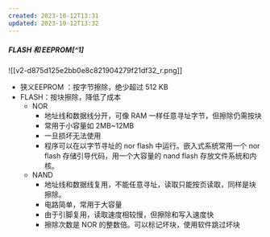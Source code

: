 ```yaml
---
created: 2023-10-12T13:31
updated: 2023-10-12T13:32
---
```

##### FLASH 和 EEPROM[^1]
![[v2-d875d125e2bb0e8c821904279f21df32_r.png]]
- 狭义EEPROM ：按字节擦除，绝少超过 512 KB 
- FLASH：按块擦除，降低了成本
	- NOR 
		- 地址线和数据线分开，可像 RAM 一样任意寻址字节，但擦除仍需按块
		- 常用于小容量如 2MB~12MB
		- 一旦损坏无法使用
		 - 程序可以在以字节寻址的 nor flash 中运行。嵌入式系统常用一个 nor flash 存储引导代码，用一个大容量的 nand flash 存放文件系统和内核。
	- NAND 
		- 地址线和数据线复用，不能任意寻址，读取只能按页读取，同样是块擦除。
		- 电路简单，常用于大容量 
		- 由于引脚复用，读取速度相较慢，但擦除和写入速度快
		- 擦除次数是 NOR 的整数倍。可以标记坏块，使用软件跳过坏块

